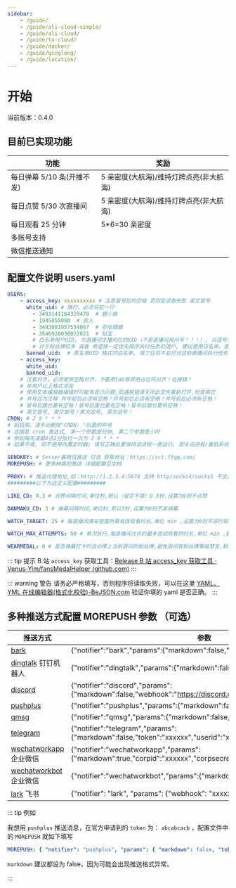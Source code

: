 ```yaml
---
sidebar:
    - /guide/
    - /guide/ali-cloud-simple/
    - /guide/ali-cloud/
    - /guide/tx-cloud/
    - /guide/docker/
    - /guide/qinglong/
    - /guide/location/
---
```


# 开始

当前版本：0.4.0

## 目前已实现功能

| 功能                                    | 奖励                                    |
| --------------------------------------- | --------------------------------------- |
| 每日弹幕 5/10 条(开播不发)              | 5 亲密度(大航海)/维持灯牌点亮(非大航海) |
| 每日点赞 5/30 次直播间                  | 5 亲密度(大航海)/维持灯牌点亮(非大航海) |
| 每日观看 25 分钟                        | 5\*6\=30 亲密度                         |
| 多账号支持                              |                                         |
| 微信推送通知                            |                                         |

## 配置文件说明 users.yaml

```yaml
USERS:
    - access_key: xxxxxxxxxx # 注意冒号后的空格 否则会读取失败 英文冒号
      white_uid: # 换行，必须另起一行
        - 3493141164329470  # 貔小貅
        - 1945855008  # 良人
        - 3493081957534067  # 弥绘貘貘
        - 3546928038022021  # 钻宝
        # 白名单用户UID, 为直播间主播对应的UID（不是直播间房间号！！！）, 以逗号分隔, 填写后只会对这些直播间执行任务（点赞、发弹幕、观看）, 黑名单失效, 不用就留为空白
        # 对于粉丝牌较多 或者 希望按一定优先顺序执行任务的用户, 建议使用白名单。使用白名单时，在同等优先级下，建议将轮播直播间放在靠前位置。
      banned_uid:  # 黑名单UID 格式同白名单, 填了后将不会打对这些直播间执行任务, 用英文逗号分隔。不填则不限制,两个都不填则对该用户有粉丝牌的所有直播间执行任务
    - access_key:
      white_uid: 
      banned_uid: 
    # 注意对齐，必须使用空格对齐，不要用tab等其他占位符对齐！会报错！
    # 多用户以上格式添加
    # 使用文本编辑器编辑时可能有显示问题,如遇报错请关闭此文件重新打开,检查格式
    # 井号后为注释 井号前后必须有空格！井号前后必须有空格！井号前后必须有空格！
    # 冒号后面也要有空格！冒号后面也要有空格！冒号后面也要有空格！
    # 英文冒号, 英文冒号！英文逗号, 英文逗号！
CRON: # 2 0 * * *
# 如启用，请手动删除"CRON: "后面的井号
# 这里是 cron 表达式, 第一个参数是分钟, 第二个参数是小时
# 例如每天凌晨0点2分执行一次为 2 0 * * *
# 如果不填, 则不使用内置定时器; 填写正确后要保持该进程一直运行, 即关闭进程/重启系统等行为都会导致其无法自动运行，需重新手动启动

SENDKEY: # Server酱微信推送 可选 获取地址：https://sct.ftqq.com/
MOREPUSH: # 更多种类的推送 详细配置见文档

PROXY: # 推送代理地址,如：http://1.2.3.4:5678 支持 http/socks4/socks5 不支持 https 不用代理的不用填
#########以下为自定义配置#########

LIKE_CD: 0.3 # 点赞间隔时间,单位秒,默认（留空不填）0.3秒,设置为0则不点赞

DANMAKU_CD: 3 # 弹幕间隔时间,单位秒,默认3秒,设置为0则不发弹幕

WATCH_TARGET: 25 # 每直播间满亲密度所需有效观看时长,单位 min ,设置为0则不进行观看, 默认 25 分钟

WATCH_MAX_ATTEMPTS: 50 # 单次执行,每直播间允许的最多尝试观看的时长,单位 min ,数值不能小于WATCH_TARGET,默认 50 分钟

WEARMEDAL: 0 # 是否弹幕打卡时自动带上当前房间的粉丝牌,避免房间有粉丝牌等级禁言,默认关闭,设置为1则开启


```
::: tip 提示
B 站 `access_key` 获取工具：[Release B 站 access_key 获取工具 · Venus-Yim/fansMedalHelper (github.com)](https://github.com/Venus-Yim/fansMedalHelper/releases/tag/logintool)
:::

::: warning 警告
请务必严格填写，否则程序将读取失败，可以在这里 [YAML、YML 在线编辑器(格式化校验)-BeJSON.com](https://www.bejson.com/validators/yaml_editor/) 验证你填的 yaml 是否正确。
:::



## 多种推送方式配置 MOREPUSH 参数 （可选）

| 推送方式                                                                             | 参数                                                                                                               |
| ------------------------------------------------------------------------------------ | ------------------------------------------------------------------------------------------------------------------ |
| [bark](https://apps.apple.com/us/app/bark-customed-notifications/id1403753865)       | {"notifier":"bark","params":{"markdown":false,"key":"xxxxxx"}}                                                     |
| [dingtalk](https://open.dingtalk.com/document/group/custom-robot-access) 钉钉机器人  | {"notifier":"dingtalk","params":{"markdown":false,"token":"xxxxxx"}}                                               |
| [discord](https://support.discord.com/hc/en-us/articles/228383668-Intro-to-Webhooks) | {"notifier":"discord","params":{"markdown":false,"webhook":"https://discord.com/api/webhooks/xxxxxx"}}             |
| [pushplus](https://www.pushplus.plus/)                                               | {"notifier":"pushplus","params":{"markdown":false,"token":"xxxxxx"}}                                               |
| [qmsg](https://qmsg.zendee.cn/)                                                      | {"notifier":"qmsg","params":{"markdown":false,"key":"xxxxxx"}}                                                     |
| [telegram](https://core.telegram.org/bots)                                           | {"notifier":"telegram","params":{"markdown":false,"token":"xxxxxx","userid":"xxxxxx"}}                             |
| [wechatworkapp](https://developer.work.weixin.qq.com/document/path/90236) 企业微信   | {"notifier":"wechatworkapp","params":{"markdown":true,"corpid":"xxxxxx","corpsecret":"xxxxxx","agentid":"xxxxxx"}} |
| [wechatworkbot ](https://developer.work.weixin.qq.com/document/path/91770) 企业微信  | {"notifier":"wechatworkbot","params":{"markdown":false,"key":"xxxxxx"}}                                            |
| [lark](https://open.feishu.cn/document/ukTMukTMukTM/ucTM5YjL3ETO24yNxkjN) 飞书       | {"notifier": "lark", "params": {"webhook": "xxxxxx", "keyword": "", "sign": ""}}                                   |

::: tip 例如

我想用 `pushplus` 推送消息，在官方申请到的 `token` 为： `abcabcacb` ，配置文件中的 `MOREPUSH` 就如下填写

```yaml
MOREPUSH: { "notifier": "pushplus", "params": { "markdown": false, "token": "abcabcacb" } }
```

`markdown` 建议都设为 false，因为可能会出现推送格式异常。

:::
